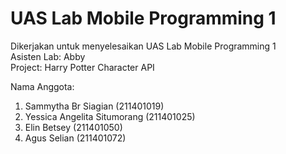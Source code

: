 # UAS Lab Mobile Programming 1

Dikerjakan untuk menyelesaikan UAS Lab Mobile Programming 1 <br>
Asisten Lab: Abby <br>
Project: Harry Potter Character API <br>

Nama Anggota:
1. Sammytha Br Siagian (211401019)
2. Yessica Angelita Situmorang (211401025)
3. Elin Betsey (211401050)
4. Agus Selian (211401072)
